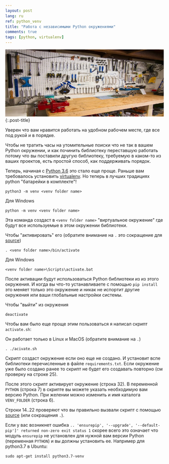 ```yaml
---
layout: post
lang: ru
ref: python_venv
title: "Работа с независимыми Python окружениями"
comments: true
tags: [python, virtualenv]
---
```

![](/images/workenv.png){:.post-title}

Уверен что вам нравится работать на удобном рабочем месте, где все под рукой и в порядке.

Чтобы не тратить часы на утомительные поиски что не так в вашем Python окружении, и как починить
библиотеку переставшую работать потому что вы поставили другую библиотеку, требуемую в каком-то из 
ваших проектов, есть простой способ, как поддерживать порядок.  

Теперь, начиная с [Python 3.6](https://docs.python.org/3.6/library/venv.html) это стало еще проще.
Раньше вам требовалось установить [virtualenv](https://virtualenv.pypa.io/en/latest/). 
Но теперь в лучших традициях python "батарейки в комплекте"!

    python3 -m venv <venv folder name>
    
Для Windows

    python -m venv <venv folder name>
    
Эта команда создаст в `<venv folder name>` "виртуальное окружение" где будут все используемые в этом
окружении библиотеки.

Чтобы "активировать" его (обратите внимание на `.` это сокращение для [source](https://superuser.com/questions/176783/what-is-the-difference-between-executing-a-bash-script-vs-sourcing-it))
    
    . <venv folder name>/bin/activate 
    
Для Windows

    <venv folder name>\Scripts\activate.bat

После активации будут использоваться Python библиотеки из из этого окружения. И когда вы что-то
устанавливаете с помощью `pip install` это меняет только это окружение и никак не испортит другие 
окружения или ваши глобальные настройки системы.    
    
Чтобы "выйти" из окружения

    deactivate    
    
Чтобы вам было еще проще этим пользоваться я написал скрипт `activate.sh`:

<script src="https://gist.github.com/andgineer/345eac0abb9149c165b64bf0d9c8694e.js"></script>

Он работает только в Linux и MacOS (обратите внимание на `.`)

    . ./acivate.sh
    
Скрипт создаст окружение если оно еще не создано. И установит вспе библиотеки перечисленные в файле 
`requirements.txt`. Если окружение уже было создано ранее то скрипт не будет его создавать
 повторно (см проверку на строке 25).
  
После этого скрипт активирует окружение (строка 32).
В переменной `PYTHON` (строка 7) в скрипте вы можете указать необходимую вам версию Python. 
При желении можно изменить и имя каталога `VENV_FOLDER` (строка 6).

Строки 14..22 проверяют что вы правильно вызвали скрипт с помощью [source](https://superuser.com/questions/176783/what-is-the-difference-between-executing-a-bash-script-vs-sourcing-it) (или сокращения `.`).

Если у вас возникнет ошибка `.. 'ensurepip', '--upgrade', '--default-pip']' returned non-zero exit status 1` 
скорее всего это означает что модуль `ensurepip` не установлен для нужной вам версии Python
(переменная `PYTHON`) и вы должны установить ее. Например для python3.7 в Ubuntu:

    sudo apt-get install python3.7-venv
